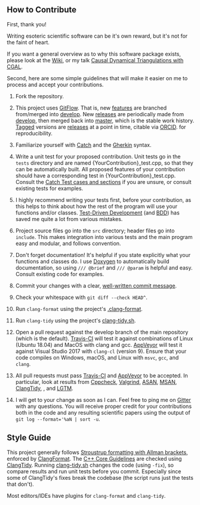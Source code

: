 ## How to Contribute

First, thank you!

Writing esoteric scientific software can be it's own reward, but it's not for the faint of heart.

If you want a general overview as to why this software package exists, please look at the [Wiki], or my talk
[Causal Dynamical Triangulations with CGAL][slides].

Second, here are some simple guidelines that will make it easier on me to process and accept your contributions.

1. Fork the repository.

2. This project uses [GitFlow]. That is, new [features] are branched from/merged into [develop].
New [releases] are periodically made from [develop], then merged back into [master],
which is the stable work history. [Tagged] versions are [releases] at a point in time, citable via [ORCID].
for reproducibility.

3. Familiarize yourself with [Catch] and the [Gherkin] syntax.

4. Write a unit test for your proposed contribution. Unit tests go in the `tests` directory and are named
\{YourContribution\}_test.cpp, so that they can be automatically built.
All proposed features of your contribution should have a corresponding test in \{YourContribution\}_test.cpp.
Consult the [Catch Test cases and sections] if you are unsure, or consult existing tests for examples.

5. I highly recommend writing your tests first, before your contribution, as this helps to think about how the
rest of the program will use your functions and/or classes.
[Test-Driven Development] (and [BDD]) has saved me quite a lot from various mistakes.

6. Project source files go into the `src` directory; header files go into `include`.
This makes integration into various tests and the main program easy and modular, and follows convention.

7. Don't forget documentation! It's helpful if you state explicitly what your functions and classes do.
I use [Doxygen] to automatically build documentation, so using `/// @brief` and `/// @param` is helpful and easy.
Consult existing code for examples.

8. Commit your changes with a clear, [well-written commit message].

9. Check your whitespace with `git diff --check HEAD^`.

10. Run `clang-format` using the project's [.clang-format].

11. Run `clang-tidy` using the project's [clang-tidy.sh].

12. Open a pull request against the develop branch of the main repository (which is the default).
[Travis-CI] will test it against combinations of Linux (Ubuntu 18.04) and MacOS with clang and gcc.
[AppVeyor] will test it against Visual Studio 2017 with `clang-cl` (version 9). Ensure that
your code compiles on Windows, macOS, and Linux with `msvc`, `gcc`, and `clang`.

13. All pull requests must pass [Travis-CI] and [AppVeyor] to be accepted.
In particular, look at results from [Cppcheck], [Valgrind], [ASAN], [MSAN], [ClangTidy], , and [LGTM].

14. I will get to your change as soon as I can.
Feel free to ping me on [Gitter] with any questions.
You will receive proper credit for your contributions both in the code and any resulting scientific papers
using the output of `git log --format='%aN | sort -u`.

## Style Guide

This project generally follows [Stroustrup formatting with Allman brackets][1], enforced by [ClangFormat].
The [C++ Core Guidelines][cpp-core] are checked using [ClangTidy].
Running [clang-tidy.sh] changes the code (using `-fix`), so compare results and run unit tests before you commit.
Especially since some of ClangTidy's fixes break the codebase (the script runs just the tests that don't).

Most editors/IDEs have plugins for `clang-format` and `clang-tidy`.

[Wiki]: https://github.com/acgetchell/CDT-plusplus/wiki
[Test-Driven Development]: http://alexott.net/en/cpp/CppTestingIntro.html
[Doxygen]: http://doxygen.org
[well-written commit message]: https://chris.beams.io/posts/git-commit/
[Travis-CI]: https://travis-ci.org/acgetchell/CDT-plusplus
[1]: https://isocpp.org/wiki/faq/coding-standards
[2]: http://llvm.org/releases/4.0.0/tools/clang/docs/ClangFormatStyleOptions.html
[ClangFormat]: https://releases.llvm.org/6.0.1/tools/clang/docs/ClangFormat.html
[slides]: http://slides.com/acgetchell/causal-dynamical-triangulations-3
[Valgrind]: http://valgrind.org/docs/manual/quick-start.html#quick-start.mcrun
[cpp-core]: https://github.com/isocpp/CppCoreGuidelines/blob/master/CppCoreGuidelines.md
[clang-tidy.sh]: https://github.com/acgetchell/CDT-plusplus/blob/develop/clang-tidy.sh
[AppVeyor]: https://ci.appveyor.com/project/acgetchell/cdt-plusplus
[Catch]: https://github.com/catchorg/Catch2/blob/master/docs/Readme.md
[Gherkin]: https://www.tutorialspoint.com/behavior_driven_development/behavior_driven_development_gherkin.htm
[BDD]: https://en.wikipedia.org/wiki/Behavior-driven_development
[Catch Test cases and sections]: https://github.com/catchorg/Catch2/blob/master/docs/test-cases-and-sections.md
[Gitter]: https://gitter.im/acgetchell/CDT-plusplus
[ClangTidy]: https://releases.llvm.org/6.0.1/tools/clang/tools/extra/docs/clang-tidy/index.html
[LGTM]: https://lgtm.com/projects/g/acgetchell/CDT-plusplus/
[GitFlow]: https://leanpub.com/git-flow/read
[features]: https://leanpub.com/git-flow/read#leanpub-auto-feature-branches
[develop]: https://github.com/acgetchell/CDT-plusplus
[releases]: https://github.com/acgetchell/CDT-plusplus/releases
[master]: https://github.com/acgetchell/CDT-plusplus/tree/master
[.clang-format]: https://github.com/acgetchell/CDT-plusplus/blob/develop/.clang-format
[Tagged]: https://github.com/acgetchell/CDT-plusplus/tags
[ORCID]: https://orcid.org/
[Cppcheck]: http://cppcheck.sourceforge.net
[ASAN]: https://github.com/google/sanitizers/wiki/AddressSanitizer
[MSAN]: https://github.com/google/sanitizers/wiki/MemorySanitizer